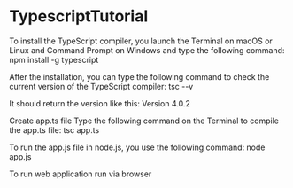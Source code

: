 # TypescriptTutorial
To install the TypeScript compiler, you launch the Terminal on macOS or Linux and Command Prompt on Windows and type the following command:
npm install -g typescript

After the installation, you can type the following command to check the current version of the TypeScript compiler:
tsc --v

It should return the version like this:
Version 4.0.2

Create app.ts file 
Type the following command on the Terminal to compile the app.ts file: 
tsc app.ts

To run the app.js file in node.js, you use the following command:
node app.js

To run web application run via browser